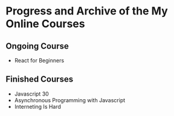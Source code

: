 
# Progress and Archive of the My Online Courses

## Ongoing Course
- React for Beginners
## Finished Courses
- Javascript 30
- Asynchronous Programming with Javascript 
- Interneting Is Hard
